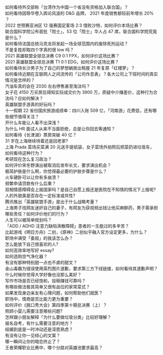 如何看待外交部称「台湾作为中国一个省没有资格加入联合国」？  
如何看待因辱华卷入舆论风波的 D&G 品牌， 2021 年度销售额较前年增长 20% ？  
2022 世预赛亚洲区 12 强赛国足客场 2:3 惜败沙特，如何评价本场比赛？  
联合国科学院公布首批「院士」，53 位「院士」华人占 47 席，联合国科学院究竟是什么？  
如何看待法国总统马克龙将发起一场全球范围内的废除死刑运动？  
不是复姓却取四个字真的很 low 吗？  
2021 英雄联盟全球总决赛 C9 0:1 FPX，如何评价这场比赛？  
2021 英雄联盟全球总决赛 T1 0:1 EDG，如何评价这场比赛？  
如何看待长沙男子为了自己的梦想蜗居出租屋 21 年复原「红楼梦」？  
如何看待近期在互联网人之间流传的「公司作息表」？各大公司上下班时间的真实情况是怎样的？  
汽油车真的会在 2030 左右停售甚至淘汰吗？  
女子花 4150 万买房后得知实际成交价为 3900 万，质疑中介赚差价，这种行为合法吗？应如何解决？  
英雄联盟手游真的好玩吗？  
十一假期 22 省份国庆旅游成绩单：四川入账 509 亿，「河南游」花费低，还有哪些细节值得关注？  
开什么车能让人看不出深浅？  
为什么 HR 面试人从来不当面拒绝，总是让你回去等通知？  
如何看待《长津湖》票房突破 40 亿？  
31 岁在上海继续待着还是回老家?  
上海 Prada 菜场买菜满 20 元送手提纸袋，女子菜场外拍照后把菜扔进垃圾车，如何看待这种行为？  
考研现在怎么复习政治？  
如何评价宋冬野演出被取消后发布长文，要求演出机会？  
极简护肤是什么啊，你觉得最必要的护肤步骤是什么？  
火车硬卧可以让你有多崩溃？  
频繁申请贷款有什么后果？  
双相情感障碍会上报国家吗？是自己自愿上报还是医院在不知情的情况下上报呢?  
人的外貌美是否存在一定标准或共性?  
腾讯推出「英雄联盟手游」是出于什么战略考量？  
上海男子找网友迷奸自己的妻子，有网友为获视频出钱让他买麻醉药，男子需承担哪些责任？如何评价他们的行为？  
人生可以被简单规划吗？  
「ADD / ADHD 注意力缺陷涣散障碍」患者的一生能过的多辛苦？  
比起游戏《明日方舟》二创，《原神》二创似乎融入官方设定更多，为什么？  
职场中满受「委屈」的我该怎么办？  
怎么能放下自己很喜欢的人?  
如何高效率地写好 essay?  
如何选购空气净化器？  
有没有那种特别甜一点也不虐的甜文？  
金山毒霸为错误使用英烈图片道歉，要求第三方下线链接，如何看待其道歉声明？  
什么时候你觉得大学好像也没那么美好？  
写作市场是否已经饱和，投稿赚钱可靠吗？  
有哪些做法极其简单又很有品位的家常菜式？  
如果发现身边亲友有心理问题，如何帮助他们就医？  
职场中，情商是否比能力更为重要？  
如何评价《脱口秀大会》第四季第十期总决赛（上）？  
照顾小婴儿需要注意哪些问题?  
怎样跟小朋友解释「为什么要做垃圾分类」比较好理解？  
报名自考，有什么需要注意的地方？  
结婚到底是一时冲动还是深思熟虑？  
有没有让你一见倾心的文案？  
哪一瞬间让你的暗恋终止了？  
王者荣耀职业比赛中，哪个分路对英雄池要求最高？  
